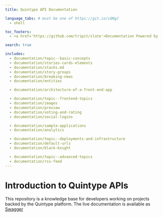 ```yaml
---
title: Quintype API Documentation

language_tabs: # must be one of https://git.io/vQNgJ
  - shell

toc_footers:
  - <a href='https://github.com/tripit/slate'>Documentation Powered by Slate</a>

search: true

includes:
  - documentation/topic--basic-concepts
  - documentation/stories-cards-elements
  - documentation/stacks.md
  - documentation/story-groups
  - documentation/breaking-news
  - documentation/entities

  - documentation/architecture-of-a-front-end-app

  - documentation/topic--frontend-topics
  - documentation/images
  - documentation/preview
  - documentation/voting-and-rating
  - documentation/social-logins

  - documentation/sample-applications
  - documentation/analytics

  - documentation/topic--deployments-and-infrastructure
  - documentation/default-urls
  - documentation/black-knight

  - documentation/topic--advanced-topics
  - documentation/rss-feed
---
```


# Introduction to Quintype APIs

This repository is a knowledge base for developers working on projects backed by the Quintype platform. The live documentation is available as [Swagger](/swagger/)
